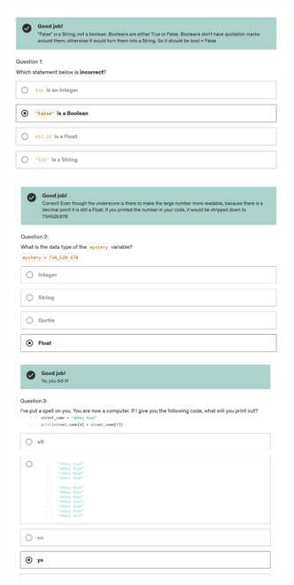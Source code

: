 <img src="https://github.com/black-witch-018/100-Days-of-Code-The-Complete-Python-Pro-Bootcamp/blob/main/Quizes/Quiz%202%20-%20Data%20Types%20Quiz/Question%201.png">
<img src="https://github.com/black-witch-018/100-Days-of-Code-The-Complete-Python-Pro-Bootcamp/blob/main/Quizes/Quiz%202%20-%20Data%20Types%20Quiz/Question%202.png">
<img src="https://github.com/black-witch-018/100-Days-of-Code-The-Complete-Python-Pro-Bootcamp/blob/main/Quizes/Quiz%202%20-%20Data%20Types%20Quiz/Question%203.png">
